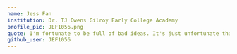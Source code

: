 ```yaml
---
name: Jess Fan
institution: Dr. TJ Owens Gilroy Early College Academy
profile_pic: JEF1056.png
quote: I'm fortunate to be full of bad ideas. It's just unfortunate that my AI models have even worse ones.
github_user: JEF1056
---
```

